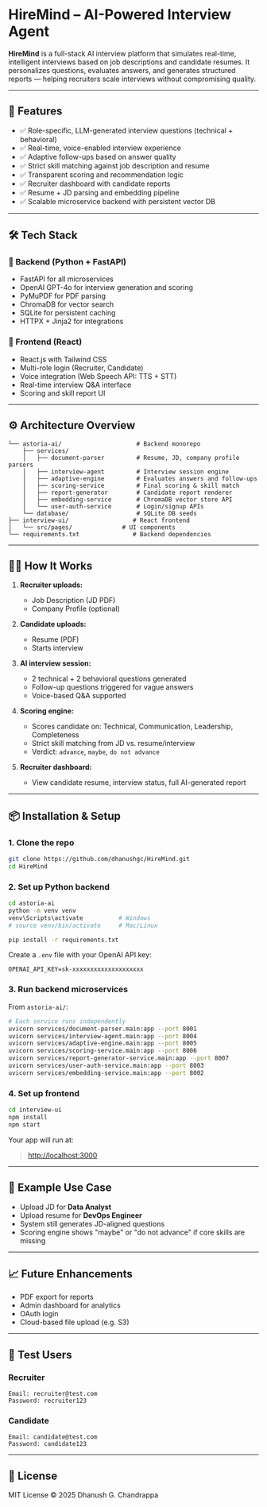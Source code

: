 # HireMind – AI-Powered Interview Agent

**HireMind** is a full-stack AI interview platform that simulates real-time, intelligent interviews based on job descriptions and candidate resumes. It personalizes questions, evaluates answers, and generates structured reports — helping recruiters scale interviews without compromising quality.

---

## 🚀 Features

* ✅ Role-specific, LLM-generated interview questions (technical + behavioral)
* ✅ Real-time, voice-enabled interview experience
* ✅ Adaptive follow-ups based on answer quality
* ✅ Strict skill matching against job description and resume
* ✅ Transparent scoring and recommendation logic
* ✅ Recruiter dashboard with candidate reports
* ✅ Resume + JD parsing and embedding pipeline
* ✅ Scalable microservice backend with persistent vector DB

---

## 🛠️ Tech Stack

### 🧠 Backend (Python + FastAPI)

* FastAPI for all microservices
* OpenAI GPT-4o for interview generation and scoring
* PyMuPDF for PDF parsing
* ChromaDB for vector search
* SQLite for persistent caching
* HTTPX + Jinja2 for integrations

### 🎯 Frontend (React)

* React.js with Tailwind CSS
* Multi-role login (Recruiter, Candidate)
* Voice integration (Web Speech API: TTS + STT)
* Real-time interview Q\&A interface
* Scoring and skill report UI

---

## ⚙️ Architecture Overview

```
└── astoria-ai/                     # Backend monorepo
    ├── services/
    │   ├── document-parser         # Resume, JD, company profile parsers
    │   ├── interview-agent         # Interview session engine
    │   ├── adaptive-engine         # Evaluates answers and follow-ups
    │   ├── scoring-service         # Final scoring & skill match
    │   ├── report-generator        # Candidate report renderer
    │   ├── embedding-service       # ChromaDB vector store API
    │   └── user-auth-service       # Login/signup APIs
    └── database/                   # SQLite DB seeds
├── interview-ui/                  # React frontend
│   └── src/pages/              # UI components
└── requirements.txt               # Backend dependencies
```

---

## 👩‍💻 How It Works

1. **Recruiter uploads:**

   * Job Description (JD PDF)
   * Company Profile (optional)

2. **Candidate uploads:**

   * Resume (PDF)
   * Starts interview

3. **AI interview session:**

   * 2 technical + 2 behavioral questions generated
   * Follow-up questions triggered for vague answers
   * Voice-based Q\&A supported

4. **Scoring engine:**

   * Scores candidate on: Technical, Communication, Leadership, Completeness
   * Strict skill matching from JD vs. resume/interview
   * Verdict: `advance`, `maybe`, `do not advance`

5. **Recruiter dashboard:**

   * View candidate resume, interview status, full AI-generated report

---

## 📦 Installation & Setup

### 1. Clone the repo

```bash
git clone https://github.com/dhanushgc/HireMind.git
cd HireMind
```

### 2. Set up Python backend

```bash
cd astoria-ai
python -m venv venv
venv\Scripts\activate          # Windows
# source venv/bin/activate     # Mac/Linux

pip install -r requirements.txt
```

Create a `.env` file with your OpenAI API key:

```env
OPENAI_API_KEY=sk-xxxxxxxxxxxxxxxxxxxx
```

### 3. Run backend microservices

From `astoria-ai/`:

```bash
# Each service runs independently
uvicorn services/document-parser.main:app --port 8001
uvicorn services/interview-agent.main:app --port 8004
uvicorn services/adaptive-engine.main:app --port 8005
uvicorn services/scoring-service.main:app --port 8006
uvicorn services/report-generator-service.main:app --port 8007
uvicorn services/user-auth-service.main:app --port 8003
uvicorn services/embedding-service.main:app --port 8002
```

### 4. Set up frontend

```bash
cd interview-ui
npm install
npm start
```

Your app will run at:

> [http://localhost:3000](http://localhost:3000)

---

## 🔪 Example Use Case

* Upload JD for **Data Analyst**
* Upload resume for **DevOps Engineer**
* System still generates JD-aligned questions
* Scoring engine shows "maybe" or "do not advance" if core skills are missing

---

## 📈 Future Enhancements

* PDF export for reports
* Admin dashboard for analytics
* OAuth login
* Cloud-based file upload (e.g. S3)

---

## 👥 Test Users

### Recruiter

```
Email: recruiter@test.com
Password: recruiter123
```

### Candidate

```
Email: candidate@test.com
Password: candidate123
```

---

## 📄 License

MIT License
© 2025 Dhanush G. Chandrappa
